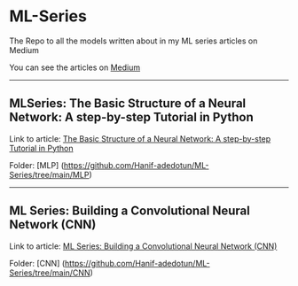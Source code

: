 # ML-Series
The Repo to all the models written about in my ML series articles on Medium

You can see the articles on [Medium](https://medium.com/@devhanif)
 



---
## MLSeries: The Basic Structure of a Neural Network: A step-by-step Tutorial in Python
Link to article: [The Basic Structure of a Neural Network: A step-by-step Tutorial in Python](https://blog.stackademic.com/ml-series-the-basic-structure-of-a-neural-network-a-step-by-step-tutorial-in-python-300ec300cc0e)

Folder: [MLP] (https://github.com/Hanif-adedotun/ML-Series/tree/main/MLP)

---

## ML Series: Building a Convolutional Neural Network (CNN)
Link to article: [ML Series: Building a Convolutional Neural Network (CNN)]()

Folder: [CNN] (https://github.com/Hanif-adedotun/ML-Series/tree/main/CNN)
